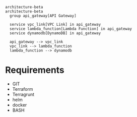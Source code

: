 
```mermaid
architecture-beta
architecture-beta
  group api_gateway[API Gateway]
  
  service vpc_link[VPC Link] in api_gateway
  service lambda_function[Lambda Function] in api_gateway
  service dynamodb[DynamoDB] in api_gateway

  api_gateway --> vpc_link
  vpc_link --> lambda_function
  lambda_function --> dynamodb

```





# Requirements



* GIT
* Terraform
* Terragrunt
* helm
* docker
* BASH
